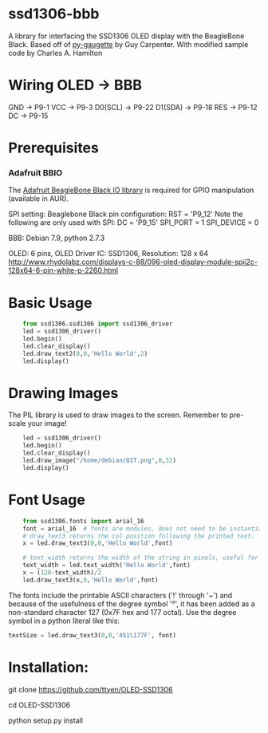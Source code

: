 ssd1306-bbb
===========

A library for interfacing the SSD1306 OLED display with the BeagleBone Black.
Based off of [py-gaugette](https://github.com/guyc/py-gaugette) by Guy Carpenter.
With modified sample code by Charles A. Hamilton

Wiring OLED -> BBB
===================
GND      -> P9-1
VCC      -> P9-3
D0(SCL)  -> P9-22
D1(SDA)  -> P9-18
RES      -> P9-12
DC       -> P9-15


Prerequisites
=============

### Adafruit BBIO

The [Adafruit BeagleBone Black IO library](https://aur.archlinux.org/packages/python2-bbio/) is required for GPIO manipulation (available in AUR).

SPI setting:
Beaglebone Black pin configuration:
RST = 'P9_12'
Note the following are only used with SPI:
DC = 'P9_15'
SPI_PORT = 1
SPI_DEVICE = 0

BBB: Debian 7.9, python 2.7.3

OLED: 6 pins, OLED Driver IC: SSD1306, Resolution: 128 x 64
http://www.rhydolabz.com/displays-c-88/096-oled-display-module-spii2c-128x64-6-pin-white-p-2260.html

Basic Usage
==================

```python
    from ssd1306.ssd1306 import ssd1306_driver
    led = ssd1306_driver()
    led.begin()
    led.clear_display()
    led.draw_text2(0,0,'Hello World',2)
    led.display()
```

Drawing Images
==================
The PIL library is used to draw images to the screen. Remember to pre-scale your image!

```python
    led = ssd1306_driver()
    led.begin()
    led.clear_display()
    led.draw_image("/home/debian/OIT.png",0,32)
    led.display()
```

Font Usage
==================

```python
    from ssd1306.fonts import arial_16
    font = arial_16  # fonts are modules, does not need to be instantiated
    # draw_text3 returns the col position following the printed text.
    x = led.draw_text3(0,0,'Hello World',font)  

    # text_width returns the width of the string in pixels, useful for centering:
    text_width = led.text_width('Hello World',font)
    x = (128-text_width)/2
    led.draw_text3(x,0,'Hello World',font)
```

The fonts include the printable ASCII characters ('!' through '~') and because of the usefulness of the degree symbol '&deg;', it has been added as a non-standard character 127 (0x7F hex and 177 octal).  Use the degree symbol in a python literal like this: 
```python
textSize = led.draw_text3(0,0,'451\177F', font)
```


Installation:
=============
git clone https://github.com/ttyen/OLED-SSD1306

cd OLED-SSD1306

python setup.py install

